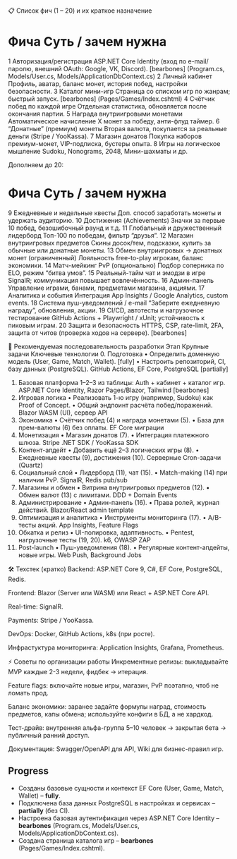 📋 Список фич (1 – 20) и их краткое назначение
#	Фича	Суть / зачем нужна
1	Авторизация/регистрация	ASP.NET Core Identity (вход по e-mail/паролю, внешний OAuth: Google, VK, Discord). [bearbones] (Program.cs, Models/User.cs, Models/ApplicationDbContext.cs)
2	Личный кабинет	Профиль, аватар, баланс монет, история побед, настройки безопасности.
3	Каталог мини-игр	Страница со списком игр по жанрам; быстрый запуск. [bearbones] (Pages/Games/Index.cshtml)
4	Счётчик побед по каждой игре	Отдельная статистика, обновляется после окончания партии.
5	Награда внутриигровыми монетами	Автоматическое начисление X монет за победу, анти-флуд таймер.
6	“Донатные” (премиум) монеты	Вторая валюта, покупается за реальные деньги (Stripe / YooKassa).
7	Магазин донатов	Покупка наборов премиум-монет, VIP-подписка, бустеры опыта.
8	Игры на логическое мышление	Sudoku, Nonograms, 2048, Мини-шахматы и др.

Дополняем до 20:

#	Фича	Суть / зачем нужна
9	Ежедневные и недельные квесты	Доп. способ заработать монеты и удержать аудиторию.
10	Достижения (Achievements)	Значки за первые 10 побед, безошибочный раунд и т.д.
11	Глобальный и дружественный лидерборд	Топ-100 по победам, фильтр “друзья”.
12	Магазин внутриигровых предметов	Скины досок/тем, подсказки, купить за обычные или донатные монеты.
13	Обмен внутриигровых → донатных монет (ограниченный)	Лояльность free-to-play игрокам, баланс экономики.
14	Матч-мейкинг PvP (опционально)	Подбор соперника по ELO, режим “битва умов”.
15	Реальный-тайм чат и эмодзи в игре	SignalR; коммуникация повышает вовлечённость.
16	Админ-панель	Управление играми, банами, предметами магазина, акциями.
17	Аналитика и события	Интеграция App Insights / Google Analytics, custom events.
18	Система пуш-уведомлений / e-mail	“Заберите ежедневную награду”, обновления, акции.
19	CI/CD, автотесты и нагрузочное тестирование	GitHub Actions + Playwright / xUnit; устойчивость к пиковым играм.
20	Защита и безопасность	HTTPS, CSP, rate-limit, 2FA, защита от читов (проверка ходов на сервере). [bearbones]

🔧 Рекомендуемая последовательность разработки
Этап	Крупные задачи	Ключевые технологии
0. Подготовка   • Определить доменную модель (User, Game, Match, Wallet). [fully]
• Настроить репозиторий, CI, базу данных (PostgreSQL).	GitHub Actions, EF Core, PostgreSQL [partially]
1. Базовая платформа	1–2–3 из таблицы: Auth + кабинет + каталог игр.	ASP.NET Core Identity, Razor Pages/Blazor, Tailwind [bearbones]
2. Игровая логика	• Реализовать 1-ю игру (например, Sudoku) как Proof of Concept.
• Общий эндпоинт расчёта побед/поражений.	Blazor WASM (UI), сервер API
3. Экономика	• Счётчик побед (4) и награда монетами (5).
• База для прем-валюты (6) без оплаты.	EF Core миграции
4. Монетизация	• Магазин донатов (7).
• Интеграция платежного шлюза.	Stripe .NET SDK / YooKassa SDK
5. Контент-апдейт	• Добавить ещё 2–3 логических игры (8).
• Ежедневные квесты (9), достижения (10).	Серверные Cron-задачи (Quartz)
6. Социальный слой	• Лидерборд (11), чат (15).
• Match-making (14) при наличии PvP.	SignalR, Redis pub/sub
7. Магазины и обмен	• Витрина внутриигровых предметов (12).
• Обмен валют (13) с лимитами.	DDD + Domain Events
8. Администрирование	• Админ-панель (16).
• Права ролей, журнал действий.	Blazor/React admin template
9. Оптимизация и аналитика	• Инструменты мониторинга (17).
• A/B-тесты акций.	App Insights, Feature Flags
10. Обкатка и релиз	• UI-полировка, адаптивность.
• Pentest, нагрузочные тесты (19, 20).	k6, OWASP ZAP
11. Post-launch	• Пуш-уведомления (18).
• Регулярные контент-апдейты, новые игры.	Web Push, Background Jobs

🛠️ Техстек (кратко)
Backend: ASP.NET Core 9, C#, EF Core, PostgreSQL, Redis.

Frontend: Blazor (Server или WASM) или React + ASP.NET Core API.

Real-time: SignalR.

Payments: Stripe / YooKassa.

DevOps: Docker, GitHub Actions, k8s (при росте).

Инфрастуктура мониторинга: Application Insights, Grafana, Prometheus.

⚡ Советы по организации работы
Инкрементные релизы: выкладывайте MVP каждые 2-3 недели, фидбек → итерация.

Feature flags: включайте новые игры, магазин, PvP поэтапно, чтоб не ломать прод.

Баланс экономики: заранее задайте формулы наград, стоимость предметов, капы обмена; используйте конфиги в БД, а не хардкод.

Тест-драйв: внутренняя альфа-группа 5–10 человек → закрытая бета → публичный ранний доступ.

Документация: Swagger/OpenAPI для API, Wiki для бизнес-правил игр.

## Progress
- Созданы базовые сущности и контекст EF Core (User, Game, Match, Wallet) – **fully**.
- Подключена база данных PostgreSQL в настройках и сервисах – **partially** (без CI).
- Настроена базовая аутентификация через ASP.NET Core Identity – **bearbones** (Program.cs, Models/User.cs, Models/ApplicationDbContext.cs).
- Создана страница каталога игр – **bearbones** (Pages/Games/Index.cshtml).

